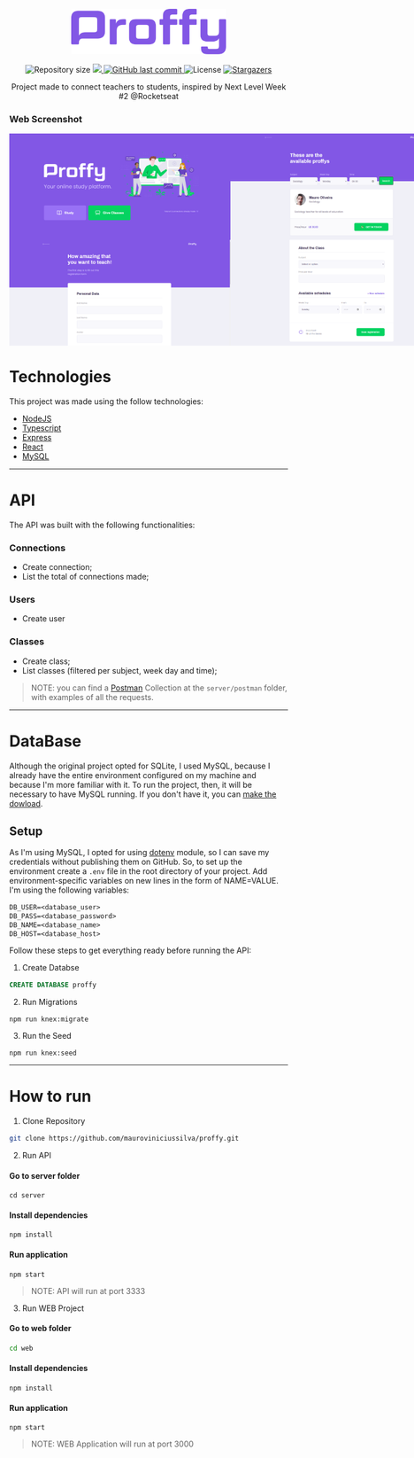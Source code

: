 <p align="center">
  <img src="https://github.com/mauroviniciussilva/Proffy/blob/master/docs/logo.png" alt="Proffy" width="280"/>
</p>

<p align="center">	
  <img alt="Repository size" src="https://img.shields.io/github/repo-size/mauroviniciussilva/proffy?color=774DD6">
  <a aria-label="Completed" href="https://nextlevelweek.com/episodios/omnistack/edicao/2">
    <img src="https://img.shields.io/badge/Proffy-NLW 2.0-8257E5?logo=data:image/png;base64,iVBORw0KGgoAAAANSUhEUgAAABAAAAAQCAMAAAAoLQ9TAAAALVBMVEVHcExxWsF0XMJzXMJxWcFsUsD///9jRrzY0u6Xh9Gsn9n39fyMecy0qd2bjNJWBT0WAAAABHRSTlMA2Do606wF2QAAAGlJREFUGJVdj1cWwCAIBLEsRU3uf9xobDH8+GZwUYi8i6ucJwrxKE+7D0G9Q4vlYqtmCSjndr4CgCgzlyFgfKfKCVO0LrPKjmiqMxGXkJwNnXskqWG+1oSM+BSwD8f29YLNjvx/OQrn+g99oQSoNmt3PgAAAABJRU5ErkJggg=="></img>
  </a>
  <a href="https://github.com/mauroviniciussilva/proffy/commits/master">
    <img alt="GitHub last commit" src="https://img.shields.io/github/last-commit/mauroviniciussilva/proffy?color=774DD6">
  </a> 
  <img alt="License" src="https://img.shields.io/badge/license-MIT-8257E5">
  <a href="https://github.com/mauroviniciussilva/proffy/stargazers">
    <img alt="Stargazers" src="https://img.shields.io/github/stars/mauroviniciussilva/proffy?color=8257E5&logo=github">
  </a>
</p>

<div align="center">Project made to connect teachers to students, inspired by Next Level Week #2 @Rocketseat</div>

### Web Screenshot
<div style="display: flex; flex-direction: 'row'; align-items: 'center';">
  <img src="https://github.com/mauroviniciussilva/proffy/blob/master/docs/web-landing.png" width="400px">
  <img src="https://github.com/mauroviniciussilva/proffy/blob/master/docs/list-classes.png" width="400px">
</div>
<div style="display: flex; flex-direction: 'row'; align-items: 'center';">
  <img src="https://github.com/mauroviniciussilva/proffy/blob/master/docs/give-classes-1.png" width="400px">
  <img src="https://github.com/mauroviniciussilva/proffy/blob/master/docs/give-classes-2.png" width="400px">
</div>

# Technologies
This project was made using the follow technologies:
<ul>
  <li><a href="https://nodejs.org/en/">NodeJS</a></li>
  <li><a href="https://www.typescriptlang.org/">Typescript</a></li>
  <li><a href="https://expressjs.com/en/api.html#express">Express</a></li>
  <li><a href="https://reactjs.org/">React</a></li>
  <li><a href="https://www.mysql.com/">MySQL</a></li>
</ul>

---
# API

The API was built with the following functionalities:

### Connections
- Create connection;
- List the total of connections made;

### Users
- Create user

### Classes
- Create class;
- List classes (filtered per subject, week day and time);

> NOTE: you can find a [Postman](https://www.postman.com/) Collection at the `server/postman` folder, with examples of all the requests.

---

# DataBase

Although the original project opted for SQLite, I used MySQL, because I already have the entire environment configured on my machine and because I'm more familiar with it. To run the project, then, it will be necessary to have MySQL running. If you don't have it, you can [make the dowload](https://dev.mysql.com/downloads/).

## Setup

As I'm using MySQL, I opted for using [dotenv](https://github.com/motdotla/dotenv#readme) module, so I can save my credentials without publishing them on GitHub. So, to set up the environment create a `.env` file in the root directory of your project. Add environment-specific variables on new lines in the form of NAME=VALUE. I'm using the following variables:

```dosini
DB_USER=<database_user>
DB_PASS=<database_password>
DB_NAME=<database_name>
DB_HOST=<database_host>
```

Follow these steps to get everything ready before running the API:

1. Create Databse

```SQL
CREATE DATABASE proffy
```

2. Run Migrations

```
npm run knex:migrate
```

3. Run the Seed

```
npm run knex:seed
```

---

# How to run

1. Clone Repository

```bash
git clone https://github.com/mauroviniciussilva/proffy.git
```

2. Run API

#### Go to server folder
```
cd server
```

#### Install dependencies
```
npm install
```

#### Run application
```
npm start
```

> NOTE: API will run at port 3333

3. Run WEB Project

#### Go to web folder
```bash
cd web
```

#### Install dependencies
```
npm install
```

#### Run application
```
npm start
```

> NOTE: WEB Application will run at port 3000
